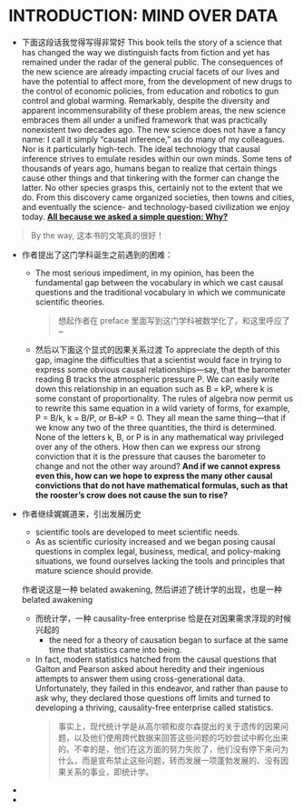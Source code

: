 # INTRODUCTION: MIND OVER DATA

- 下面这段话我觉得写得非常好
  This book tells the story of a science that has changed the way we distinguish facts from fiction and yet has remained under the radar of the general public. The consequences of the new science are already impacting crucial facets of our lives and have the potential to affect more, from the development of new drugs to the control of economic policies, from education and robotics to gun control and global warming. Remarkably, despite the diversity and apparent incommensurability of these problem areas,
  the new science embraces them all under a unified framework that was practically nonexistent two decades ago.
  The new science does not have a fancy name: I call it simply “causal inference,” as do many of my colleagues. Nor is it particularly high-tech. The ideal technology that causal inference strives to emulate resides within our own minds. Some tens of thousands of years ago, humans began to realize that certain things cause other things and that tinkering with the former can change the latter. No other species grasps this, certainly not to the extent that we do. From this discovery came organized societies, then towns and cities, and eventually the science- and technology-based civilization we enjoy today. **[All because we asked a simple question: Why?]()**

> By the way, 这本书的文笔真的很好！

- 作者提出了这门学科诞生之前遇到的困难：

  - The most serious impediment, in my opinion, has been the fundamental gap between the vocabulary in which we
    cast causal questions and the traditional vocabulary in which we communicate scientific theories.
    > 想起作者在 preface 里面写到这门学科被数学化了，和这里呼应了~
  - 然后以下面这个显式的因果关系过渡
    To appreciate the depth of this gap, imagine the difficulties that a scientist would face in trying to express some obvious causal relationships—say, that the barometer reading B tracks the atmospheric pressure P. We can easily write down this relationship in an equation such as B = kP, where k is some constant of proportionality. The rules of algebra now permit us to rewrite this same equation in a wild variety of forms, for example, P = B/k, k = B/P, or B–kP = 0. They all mean the same thing—that if we know any two of the three quantities, the third is determined. None of the letters k, B, or P is in any mathematical way privileged over any of the others. How then can we express our strong conviction that it is the pressure that causes the barometer to change and not the other way around? **And if we cannot express even this, how can we hope to express the many other causal convictions that do not have mathematical formulas, such as that the rooster’s crow does not cause the sun to rise?**

- 作者继续娓娓道来，引出发展历史

  - scientific tools are developed to meet scientific needs.
  - As as scientific curiosity increased and we began posing causal questions in complex legal, business, medical, and policy-making situations, we found ourselves lacking the tools and principles that mature science should provide.

  作者说这是一种 belated awakening, 然后讲述了统计学的出现，也是一种 belated awakening

  - 而统计学，一种 causality-free enterprise 恰是在对因果需求浮现的时候 兴起的
    - the need for a theory of causation began to surface at the same time that statistics came into being.
  - In fact, modern statistics hatched from the causal questions that Galton and Pearson asked about heredity and their ingenious attempts to answer them using cross-generational data. Unfortunately, they failed in this endeavor, and rather than pause to ask why, they declared those questions off limits and turned to developing a thriving, causality-free enterprise called statistics.
    > 事实上，现代统计学是从高尔顿和皮尔森提出的关于遗传的因果问题，以及他们使用跨代数据来回答这些问题的巧妙尝试中孵化出来的。不幸的是，他们在这方面的努力失败了，他们没有停下来问为什么，而是宣布禁止这些问题，转而发展一项蓬勃发展的、没有因果关系的事业，即统计学。

-
-
